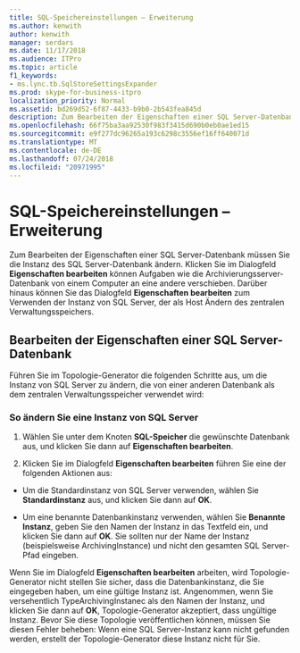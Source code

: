 ```yaml
---
title: SQL-Speichereinstellungen – Erweiterung
ms.author: kenwith
author: kenwith
manager: serdars
ms.date: 11/17/2018
ms.audience: ITPro
ms.topic: article
f1_keywords:
- ms.lync.tb.SqlStoreSettingsExpander
ms.prod: skype-for-business-itpro
localization_priority: Normal
ms.assetid: bd269d52-6f87-4433-b9b0-2b543fea845d
description: Zum Bearbeiten der Eigenschaften einer SQL Server-Datenbank müssen Sie die Instanz des SQL Server-Datenbank ändern. Klicken Sie im Dialogfeld Eigenschaften bearbeiten können Aufgaben wie die Archivierungsserver-Datenbank von einem Computer an eine andere verschieben. Darüber hinaus können Sie das Dialogfeld Eigenschaften bearbeiten zum Verwenden der Instanz von SQL Server, der als Host Ändern des zentralen Verwaltungsspeichers.
ms.openlocfilehash: 66f75ba3aa92530f983f3415d690b0eb0ae1ed15
ms.sourcegitcommit: e9f277dc96265a193c6298c3556ef16ff640071d
ms.translationtype: MT
ms.contentlocale: de-DE
ms.lasthandoff: 07/24/2018
ms.locfileid: "20971995"
---
```

# <a name="sql-store-settings-expander"></a>SQL-Speichereinstellungen – Erweiterung
 
Zum Bearbeiten der Eigenschaften einer SQL Server-Datenbank müssen Sie die Instanz des SQL Server-Datenbank ändern. Klicken Sie im Dialogfeld **Eigenschaften bearbeiten** können Aufgaben wie die Archivierungsserver-Datenbank von einem Computer an eine andere verschieben. Darüber hinaus können Sie das Dialogfeld **Eigenschaften bearbeiten** zum Verwenden der Instanz von SQL Server, der als Host Ändern des zentralen Verwaltungsspeichers.
  
## <a name="editing-the-properties-of-a-sql-server-database"></a>Bearbeiten der Eigenschaften einer SQL Server-Datenbank

Führen Sie im Topologie-Generator die folgenden Schritte aus, um die Instanz von SQL Server zu ändern, die von einer anderen Datenbank als dem zentralen Verwaltungsspeicher verwendet wird:
  
### <a name="to-modify-an-instance-of-sql-server"></a>So ändern Sie eine Instanz von SQL Server

1. Wählen Sie unter dem Knoten **SQL-Speicher** die gewünschte Datenbank aus, und klicken Sie dann auf **Eigenschaften bearbeiten**.
    
2. Klicken Sie im Dialogfeld **Eigenschaften bearbeiten** führen Sie eine der folgenden Aktionen aus:
    
  - Um die Standardinstanz von SQL Server verwenden, wählen Sie **Standardinstanz** aus, und klicken Sie dann auf **OK**.
    
  - Um eine benannte Datenbankinstanz verwenden, wählen Sie **Benannte Instanz**, geben Sie den Namen der Instanz in das Textfeld ein, und klicken Sie dann auf **OK**. Sie sollten nur der Name der Instanz (beispielsweise ArchivingInstance) und nicht den gesamten SQL Server-Pfad eingeben.
    
Wenn Sie im Dialogfeld **Eigenschaften bearbeiten** arbeiten, wird Topologie-Generator nicht stellen Sie sicher, dass die Datenbankinstanz, die Sie eingegeben haben, um eine gültige Instanz ist. Angenommen, wenn Sie versehentlich TypeArchivingInstanec als den Namen der Instanz, und klicken Sie dann auf **OK**, Topologie-Generator akzeptiert, dass ungültige Instanz. Bevor Sie diese Topologie veröffentlichen können, müssen Sie diesen Fehler beheben: Wenn eine SQL Server-Instanz kann nicht gefunden werden, erstellt der Topologie-Generator diese Instanz nicht für Sie.
  

